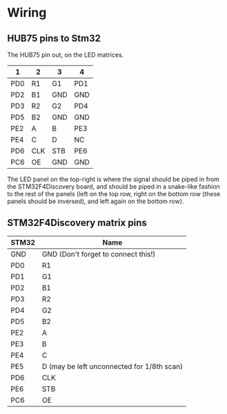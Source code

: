 Wiring
===
HUB75 pins to Stm32
---
The HUB75 pin out, on the LED matrices.

| 1 | 2 | 3 | 4 |
| --- | --- | --- | --- |
| PD0 | R1 | G1 | PD1 |
| PD2 | B1 | GND | GND |
| PD3 | R2 | G2 | PD4 |
| PD5 | B2 | GND | GND |
| PE2 | A | B | PE3 |
| PE4 | C | D | NC |
| PD6 | CLK | STB | PE6 |
| PC6 | OE | GND | GND |

The LED panel on the top-right is where the signal should be piped in from the STM32F4Discovery board, and should be piped in a snake-like fashion to the rest of the panels (left on the top row, right on the bottom row (these panels should be inversed), and left again on the bottom row).

STM32F4Discovery matrix pins
---
| STM32 | Name |
| --- | --- |
| GND | GND (Don't forget to connect this!) |
| PD0 | R1 |
| PD1 | G1 |
| PD2 | B1 |
| PD3 | R2 |
| PD4 | G2 |
| PD5 | B2 |
| PE2 | A |
| PE3 | B |
| PE4 | C |
| PE5 | D (may be left unconnected for 1/8th scan) |
| PD6 | CLK |
| PE6 | STB |
| PC6 | OE |
